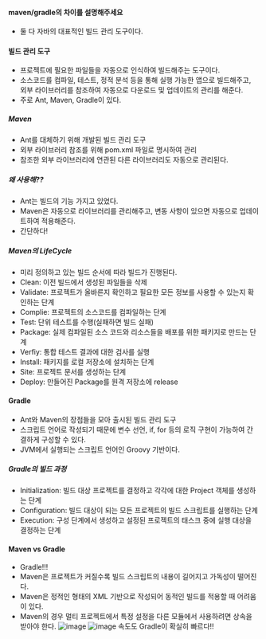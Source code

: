 #### maven/gradle의 차이를 설명해주세요
- 둘 다 자바의 대표적인 빌드 관리 도구이다.
#### 빌드 관리 도구
- 프로젝트에 필요한 파일들을 자동으로 인식하여 빌드해주는 도구이다.
- 소스코드를 컴파일, 테스트, 정적 분석 등을 통해 실행 가능한 앱으로 빌드해주고, 외부 라이브러리를 참조하여 자동으로
다운로드 및 업데이트의 관리를 해준다.
- 주로 Ant, Maven, Gradle이 있다.

##### Maven
- Ant를 대체하기 위해 개발된 빌드 관리 도구
- 외부 라이브러리 참조를 위해 pom.xml 파일로 명시하여 관리
- 참조한 외부 라이브러리에 연관된 다른 라이브러리도 자동으로 관리된다.
##### 왜 사용해??
- Ant는 빌드의 기능 가지고 있었다.
- Maven은 자동으로 라이브러리를 관리해주고, 변동 사항이 있으면 자동으로 업데이트하여 적용해준다.
- 간단하다!
##### Maven의 LifeCycle
- 미리 정의하고 있는 빌드 순서에 따라 빌드가 진행된다.
- Clean: 이전 빌드에서 생성된 파일들을 삭제
- Validate: 프로젝트가 올바른지 확인하고 필요한 모든 정보를 사용할 수 있는지 확인하는 단계
- Complie: 프로젝트의 소스코드를 컴파일하는 단계
- Test: 단위 테스트를 수행(실패하면 빌드 실패)
- Package: 실제 컴파일된 소스 코드와 리소스들을 배포를 위한 패키지로 만드는 단계
- Verfiy: 통합 테스트 결과에 대한 검사를 실행
- Install: 패키지를 로컬 저장소에 설치하는 단계
- Site: 프로젝트 문서를 생성하는 단계
- Deploy: 만들어진 Package를 원격 저장소에 release

#### Gradle
- Ant와 Maven의 장점들을 모아 출시된 빌드 관리 도구
- 스크립트 언어로 작성되기 때문에 변수 선언, if, for 등의 로직 구현이 가능하여 간결하게 구성할 수 있다.
- JVM에서 실행되는 스크립트 언어인 Groovy 기반이다.

##### Gradle의 빌드 과정
- Initialization: 빌드 대상 프로젝트를 결정하고 각각에 대한 Project 객체를 생성하는 단계
- Configuration: 빌드 대상이 되는 모든 프로젝트의 빌드 스크립트를 실행하는 단계
- Execution: 구성 단계에서 생성하고 설정된 프로젝트의 태스크 중에 실행 대상을 결정하는 단계

#### Maven vs Gradle
- Gradle!!!
- Maven은 프로젝트가 커질수록 빌드 스크립트의 내용이 길어지고 가독성이 떨어진다.
- Maven은 정적인 형태의 XML 기반으로 작성되어 동적인 빌드를 적용할 때 어려움이 있다.
- Maven의 경우 멀티 프로젝트에서 특정 설정을 다른 모듈에서 사용하려면 상속을 받아야 한다.
![image](https://github.com/user-attachments/assets/101e7356-7ff3-4b66-ad5a-76ec3b5756c3)
![image](https://github.com/user-attachments/assets/8cd11da1-6ed4-4ca2-86a6-f7dfc8004410)
속도도 Gradle이 확실히 빠르다!!
